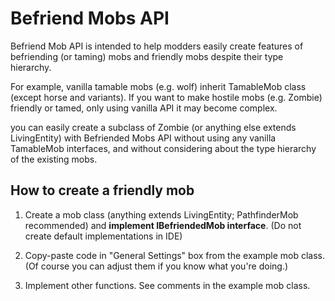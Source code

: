 # Befriend Mobs API

Befriend Mob API is intended to help modders easily create features of befriending (or taming) mobs and friendly mobs despite their type hierarchy.

For example, vanilla tamable mobs (e.g. wolf) inherit TamableMob class (except horse and variants). If you want to make hostile mobs (e.g. Zombie) friendly or tamed, only using vanilla API it may become complex. 

you can easily create a subclass of Zombie (or anything else extends LivingEntity) with Befriended Mobs API without using any vanilla TamableMob interfaces, and without considering about the type hierarchy of the existing mobs.

## How to create a friendly mob

1) Create a mob class (anything extends LivingEntity; PathfinderMob recommended) and **implement IBefriendedMob interface**. (Do not create default implementations in IDE)

2) Copy-paste code in "General Settings" box from the example mob class. (Of course you can adjust them if you know what you're doing.)

3) Implement other functions. See comments in the example mob class.